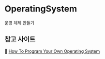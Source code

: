 # OperatingSystem
운영 체제 만들기

## 참고 사이트
🔗 [How To Program Your Own Operating System](https://digital.com/program-your-own-os/)
